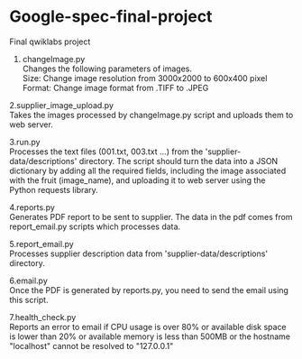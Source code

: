 # Google-spec-final-project
Final qwiklabs project

1) changeImage.py\
Changes the following parameters of images.\
Size: Change image resolution from 3000x2000 to 600x400 pixel \
Format: Change image format from .TIFF to .JPEG

2.supplier_image_upload.py\
Takes the images processed by changeImage.py script and uploads them to web server.

3.run.py\
Processes the text files (001.txt, 003.txt ...) from the 'supplier-data/descriptions' directory. The script should turn the data into a JSON dictionary by adding all the required fields, including the image associated with the fruit (image_name), and uploading it to web server using the Python requests library.

4.reports.py\
Generates PDF report to be sent to supplier. The data in the pdf comes from report_email.py scripts which processes data.

5.report_email.py\
Processes supplier description data from 'supplier-data/descriptions' directory. 

6.email.py\
Once the PDF is generated by reports.py, you need to send the email using this script.

7.health_check.py\
Reports an error to email if CPU usage is over 80% or available disk space is lower than 20% or available memory is less than 500MB or the hostname "localhost" cannot be resolved to "127.0.0.1"
